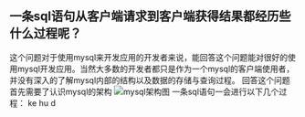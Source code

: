一条sql语句从客户端请求到客户端获得结果都经历些什么过程呢？
---
这个问题对于使用mysql来开发应用的开发者来说，能回答这个问题能对很好的使用mysql开发应用。当然大多数的开发者都只是作为一个mysql的客户端使用者，并没有深入的了解mysql内部的结构以及数据的存储与查询过程。
回答这个问题首先需要了认识mysql的架构
![mysql架构图]()
一条sql语句一会进行以下几个过程：
ke hu d

<!--stackedit_data:
eyJoaXN0b3J5IjpbMTY0MDY2OTc5NSwtMTU5Nzc1NzIxMCwtMz
Q5NjUxNDcwLDYwNjgyNTI2NiwxMzM5NzQzODczLC0yODgwOTIz
ODMsLTI0ODIwMzE5NV19
-->